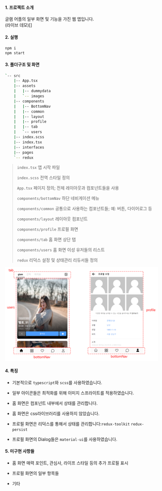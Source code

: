 

#### 1. 프로젝트 소개

글램 어플의 일부 화면 및 기능을 가진 웹 앱입니다.<br />
(라이브 데모)[]



#### 2. 실행

```shell
npm i
npm start
```



#### 3. 폴더구조 및 화면

```bash
`-- src
    |-- App.tsx
    |-- assets
    |   |-- dummydata
    |   `-- images
    |-- components
    |   |-- BottomNav
    |   |-- common
    |   |-- layout
    |   |-- profile
    |   |-- tab
    |   `-- users
    |-- index.scss
    |-- index.tsx
    |-- interfaces
    |-- pages
    `-- redux
```

> `index.tsx`  앱 시작 파일
>
> `index.scss`  전역 스타일 정의
>
> `App.tsx`  페이지 정의; 전체 레이아웃과 컴포넌트들을 사용
>
> `components/bottomNav`  하단 네비게이션 메뉴 
>
> `components/common`   공통으로 사용하는 컴포넌트들; 예: 버튼, 다이어로그 등
>
> `components/layout` 레이아웃 컴포넌트
>
> `components/profile`  프로필 화면
>
> `components/tab`  홈 화면 상단 탭
>
> `components/users`  홈 화면 이성 유저들의 리스트
>
> `redux`   리덕스 설정 및 상태관리 리듀서들 정의

![sample](public/sample.png)

#### 4. 특징
- 기본적으로 `typescript`와 `scss`를 사용하였습니다.

- 일부 아이콘들은 최적화를 위해 이미지 스프라이트를 적용하였습니다.

- 홈 화면은 컴포넌트 내부에서 상태를 관리합니다.

- 홈 화면은 css라이브러리를 사용하지 않았습니다.

- 프로필 화면은 리덕스를 통해서 상태를 관리합니다:`redux-toolkit` `redux-persist`

- 프로필 화면의 Dialog들은 `material-ui`를 사용하였습니다.

#### 5. 미구현 사항들
- 홈 화면 매력 포인트, 관심사, 라이프 스타일 등의 추가 프로필 표시

- 프로필 화면의 일부 항목들

- 기타